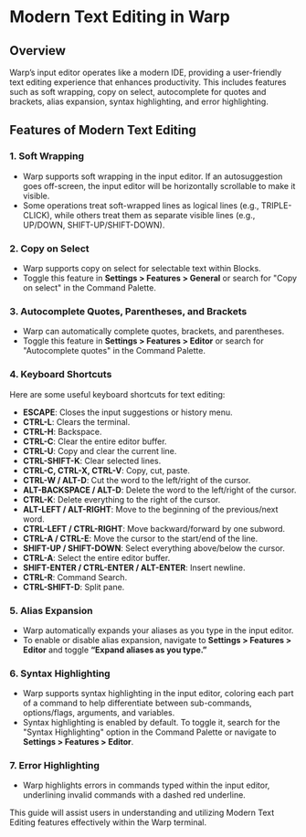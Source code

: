 # Modern Text Editing in Warp

## Overview
Warp’s input editor operates like a modern IDE, providing a user-friendly text editing experience that enhances productivity. This includes features such as soft wrapping, copy on select, autocomplete for quotes and brackets, alias expansion, syntax highlighting, and error highlighting.

## Features of Modern Text Editing

### 1. Soft Wrapping
- Warp supports soft wrapping in the input editor. If an autosuggestion goes off-screen, the input editor will be horizontally scrollable to make it visible.
- Some operations treat soft-wrapped lines as logical lines (e.g., TRIPLE-CLICK), while others treat them as separate visible lines (e.g., UP/DOWN, SHIFT-UP/SHIFT-DOWN).

### 2. Copy on Select
- Warp supports copy on select for selectable text within Blocks.
- Toggle this feature in **Settings > Features > General** or search for "Copy on select" in the Command Palette.

### 3. Autocomplete Quotes, Parentheses, and Brackets
- Warp can automatically complete quotes, brackets, and parentheses.
- Toggle this feature in **Settings > Features > Editor** or search for "Autocomplete quotes" in the Command Palette.

### 4. Keyboard Shortcuts
Here are some useful keyboard shortcuts for text editing:
- **ESCAPE**: Closes the input suggestions or history menu.
- **CTRL-L**: Clears the terminal.
- **CTRL-H**: Backspace.
- **CTRL-C**: Clear the entire editor buffer.
- **CTRL-U**: Copy and clear the current line.
- **CTRL-SHIFT-K**: Clear selected lines.
- **CTRL-C, CTRL-X, CTRL-V**: Copy, cut, paste.
- **CTRL-W / ALT-D**: Cut the word to the left/right of the cursor.
- **ALT-BACKSPACE / ALT-D**: Delete the word to the left/right of the cursor.
- **CTRL-K**: Delete everything to the right of the cursor.
- **ALT-LEFT / ALT-RIGHT**: Move to the beginning of the previous/next word.
- **CTRL-LEFT / CTRL-RIGHT**: Move backward/forward by one subword.
- **CTRL-A / CTRL-E**: Move the cursor to the start/end of the line.
- **SHIFT-UP / SHIFT-DOWN**: Select everything above/below the cursor.
- **CTRL-A**: Select the entire editor buffer.
- **SHIFT-ENTER / CTRL-ENTER / ALT-ENTER**: Insert newline.
- **CTRL-R**: Command Search.
- **CTRL-SHIFT-D**: Split pane.

### 5. Alias Expansion
- Warp automatically expands your aliases as you type in the input editor.
- To enable or disable alias expansion, navigate to **Settings > Features > Editor** and toggle **“Expand aliases as you type.”**

### 6. Syntax Highlighting
- Warp supports syntax highlighting in the input editor, coloring each part of a command to help differentiate between sub-commands, options/flags, arguments, and variables.
- Syntax highlighting is enabled by default. To toggle it, search for the "Syntax Highlighting" option in the Command Palette or navigate to **Settings > Features > Editor**.

### 7. Error Highlighting
- Warp highlights errors in commands typed within the input editor, underlining invalid commands with a dashed red underline.

This guide will assist users in understanding and utilizing Modern Text Editing features effectively within the Warp terminal.
